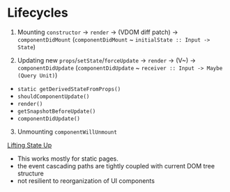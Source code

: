 # Lifecycles

1. Mounting
`constructor` -> `render` -> (VDOM diff patch) -> `componentDidMount`
(`componentDidMount` ~ `initialState :: Input -> State`)

2. Updating
new `props`/`setState`/`forceUpdate` -> `render` -> (V~) -> `componentDidUpdate`
(`componentDidUpdate` ~ `receiver :: Input -> Maybe (Query Unit)`)
  - `static getDerivedStateFromProps()`
  - `shouldComponentUpdate()`
  - `render()`
  - `getSnapshotBeforeUpdate()`
  - `componentDidUpdate()`

3. Unmounting
`componentWillUnmount`


[Lifting State Up](https://reactjs.org/docs/lifting-state-up.html)
- This works mostly for static pages.
- the event cascading paths are tightly coupled with current DOM tree structure
- not resilient to reorganization of UI components
